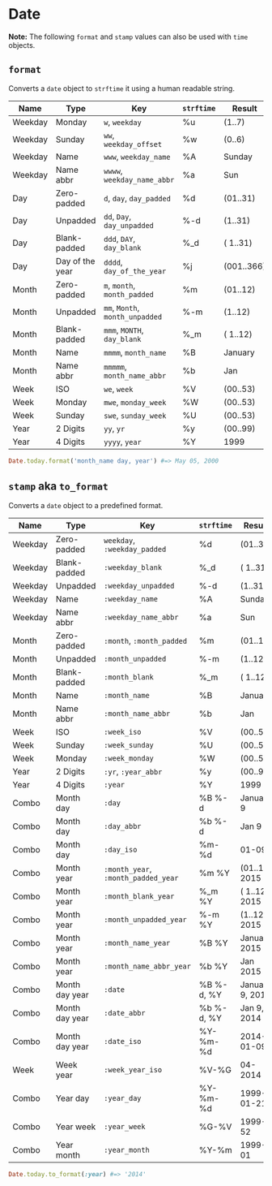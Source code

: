 # Date

**Note:** The following `format` and `stamp` values can also be used with `time` objects.

`format`
------
Converts a `date` object to `strftime` it using a human readable string.

| Name | Type | Key | `strftime` | Result |
| --- | --- | --- | --- | --- |
| Weekday | Monday | `w`, `weekday` | %u | (1..7) |
| Weekday | Sunday | `ww`, `weekday_offset` | %w | (0..6) |
| Weekday | Name | `www`, `weekday_name` | %A | Sunday |
| Weekday | Name abbr | `wwww`, `weekday_name_abbr` | %a | Sun |
| Day | Zero-padded | `d`, `day`, `day_padded` | %d | (01..31) |
| Day | Unpadded | `dd`, `Day`, `day_unpadded` | %-d | (1..31) |
| Day | Blank-padded | `ddd`, `DAY`, `day_blank` | %_d | ( 1..31) |
| Day | Day of the year | `dddd`, `day_of_the_year` | %j | (001..366) |
| Month | Zero-padded | `m`, `month`, `month_padded` | %m | (01..12) |
| Month | Unpadded | `mm`, `Month`, `month_unpadded` | %-m | (1..12) |
| Month | Blank-padded | `mmm`, `MONTH`, `day_blank` | %_m | ( 1..12) |
| Month | Name | `mmmm`, `month_name` | %B | January |
| Month | Name abbr | `mmmmm`, `month_name_abbr` | %b | Jan |
| Week | ISO | `we`, `week` | %V | (00..53) |
| Week | Monday | `mwe`, `monday_week` | %W | (00..53) |
| Week | Sunday | `swe`, `sunday_week` | %U | (00..53) |
| Year | 2 Digits | `yy`, `yr` | %y | (00..99) |
| Year | 4 Digits | `yyyy`, `year` | %Y | 1999 |

```ruby
Date.today.format('month_name day, year') #=> May 05, 2000
```

`stamp` aka `to_format`
------
Converts a `date` object to a predefined format.

| Name | Type | Key | `strftime` | Result |
| --- | --- | --- | --- | --- |
| Weekday | Zero-padded | `weekday`, `:weekday_padded` | %d | (01..31) |
| Weekday | Blank-padded | `:weekday_blank` | %_d | ( 1..31) |
| Weekday | Unpadded | `:weekday_unpadded` | %-d | (1..31) |
| Weekday | Name | `:weekday_name` | %A | Sunday |
| Weekday | Name abbr | `:weekday_name_abbr` | %a | Sun |
| Month | Zero-padded | `:month`, `:month_padded` | %m | (01..12) |
| Month | Unpadded | `:month_unpadded` | %-m | (1..12) |
| Month | Blank-padded | `:month_blank` | %_m | ( 1..12) |
| Month | Name | `:month_name` | %B | January |
| Month | Name abbr | `:month_name_abbr` | %b | Jan |
| Week | ISO | `:week_iso` | %V | (00..53) |
| Week | Sunday | `:week_sunday` | %U | (00..53) |
| Week | Monday | `:week_monday` | %W | (00..53) |
| Year | 2 Digits | `:yr`, `:year_abbr` | %y | (00..99) |
| Year | 4 Digits | `:year` | %Y | 1999 |
| Combo | Month day | `:day` | %B %-d | January 9 |
| Combo | Month day | `:day_abbr` | %b %-d | Jan 9 |
| Combo | Month day | `:day_iso` | %m-%d | 01-09 |
| Combo | Month year | `:month_year`, `:month_padded_year` | %m %Y | (01..12) 2015 |
| Combo | Month year | `:month_blank_year` | %_m %Y | ( 1..12) 2015 |
| Combo | Month year | `:month_unpadded_year` | %-m %Y | (1..12) 2015 |
| Combo | Month year | `:month_name_year` | %B %Y | January 2015 |
| Combo | Month year | `:month_name_abbr_year` | %b %Y | Jan 2015 |
| Combo | Month day year | `:date` | %B %-d, %Y | January 9, 2014 |
| Combo | Month day year | `:date_abbr` | %b %-d, %Y | Jan 9, 2014 |
| Combo | Month day year | `:date_iso` | %Y-%m-%d | 2014-01-09 |
| Week | Week year | `:week_year_iso` | %V-%G | 04-2014 |
| Combo | Year day | `:year_day` | %Y-%m-%d | 1999-01-21 |
| Combo | Year week | `:year_week` | %G-%V | 1999-52 |
| Combo | Year month | `:year_month` | %Y-%m | 1999-01 |

```ruby
Date.today.to_format(:year) #=> '2014'
```

